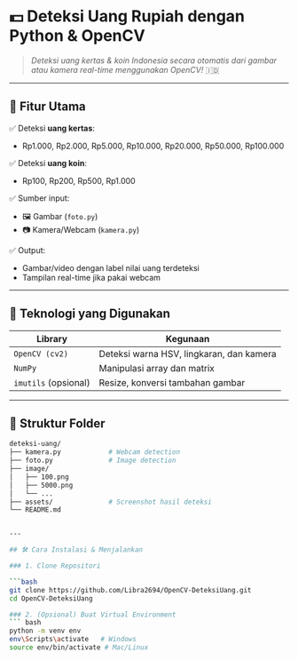 # 💵 Deteksi Uang Rupiah dengan Python & OpenCV

> *Deteksi uang kertas & koin Indonesia secara otomatis dari gambar atau kamera real-time menggunakan OpenCV!* 🇮🇩

---

## 📌 Fitur Utama

✅ Deteksi **uang kertas**:
- Rp1.000, Rp2.000, Rp5.000, Rp10.000, Rp20.000, Rp50.000, Rp100.000

✅ Deteksi **uang koin**:
- Rp100, Rp200, Rp500, Rp1.000

✅ Sumber input:
- 🖼️ Gambar (`foto.py`)
- 📷 Kamera/Webcam (`kamera.py`)

✅ Output:
- Gambar/video dengan label nilai uang terdeteksi
- Tampilan real-time jika pakai webcam

---

## 🧠 Teknologi yang Digunakan

| Library           | Kegunaan                                |
|-------------------|------------------------------------------|
| `OpenCV (cv2)`    | Deteksi warna HSV, lingkaran, dan kamera |
| `NumPy`           | Manipulasi array dan matrix              |
| `imutils` (opsional) | Resize, konversi tambahan gambar     |

---

## 📁 Struktur Folder

```bash
deteksi-uang/
├── kamera.py            # Webcam detection
├── foto.py              # Image detection
├── image/
│   ├── 100.png
│   ├── 5000.png
│   └── ...
├── assets/              # Screenshot hasil deteksi
└── README.md


---

## 🛠️ Cara Instalasi & Menjalankan

### 1. Clone Repositori

```bash
git clone https://github.com/Libra2694/OpenCV-DeteksiUang.git
cd OpenCV-DeteksiUang

### 2. (Opsional) Buat Virtual Environment
``` bash
python -m venv env
env\Scripts\activate   # Windows
source env/bin/activate # Mac/Linux
